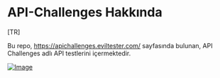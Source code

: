 # API-Challenges Hakkında
[TR]

Bu repo, https://apichallenges.eviltester.com/ sayfasında bulunan, API Challenges adlı API testlerini içermektedir.

[![Image](https://i.hizliresim.com/5nsy322.PNG)](https://hizliresim.com/5nsy322)
